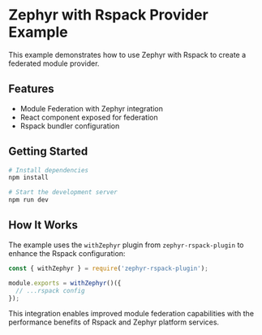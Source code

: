 # Zephyr with Rspack Provider Example

This example demonstrates how to use Zephyr with Rspack to create a federated module provider.

## Features

- Module Federation with Zephyr integration
- React component exposed for federation
- Rspack bundler configuration

## Getting Started

```bash
# Install dependencies
npm install

# Start the development server
npm run dev
```

## How It Works

The example uses the `withZephyr` plugin from `zephyr-rspack-plugin` to enhance the Rspack configuration:

```js
const { withZephyr } = require('zephyr-rspack-plugin');

module.exports = withZephyr()({
  // ...rspack config
});
```

This integration enables improved module federation capabilities with the performance benefits of Rspack and Zephyr platform services.